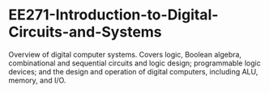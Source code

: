 # EE271-Introduction-to-Digital-Circuits-and-Systems
Overview of digital computer systems. Covers logic, Boolean algebra, combinational and sequential circuits and logic design; programmable logic devices; and the design and operation of digital computers, including ALU, memory, and I/O.
